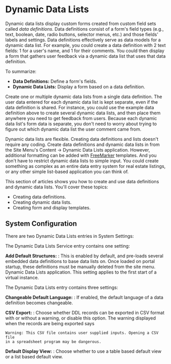 # Dynamic Data Lists [](id=dynamic-data-lists)

Dynamic data lists display custom forms created from custom field sets called 
*data definitions*. Data definitions consist of a form's field types (e.g., 
text, boolean, date, radio buttons, selector menus, etc.) and those fields' 
labels and settings. Data definitions effectively serve as data models for a 
dynamic data list. For example, you could create a data definition with 2 text 
fields: 1 for a user's name, and 1 for their comments. You could then display a 
form that gathers user feedback via a dynamic data list that uses that data 
definition. 

To summarize: 

-   **Data Definitions:** Define a form's fields. 
-   **Dynamic Data Lists:** Display a form based on a data definition. 

Create one or multiple dynamic data lists from a single data definition. The
user data entered for each dynamic data list is kept separate, even if the data
definition is shared. For instance, you could use the example data definition
above to create several dynamic data lists, and then place them anywhere you
need to get feedback from users. Because each dynamic data list's form data is
separate, you don't need to worry about trying to figure out which dynamic data
list the user comment came from. 

Dynamic data lists are flexible. Creating data definitions and lists doesn't
require any coding. Create data definitions and dynamic data lists in from the
Site Menu's Content &rarr; Dynamic Data Lists application. However, additional
formatting can be added with 
[FreeMarker](https://freemarker.apache.org/) 
templates. And you don't have to restrict dynamic data lists to simple input.
You could create something as complex as an entire data entry system for real
estate listings, or any other simple list-based application you can think of.

This section of articles shows you how to create and use data definitions and 
dynamic data lists. You'll cover these topics: 

-   Creating data definitions. 
-   Creating dynamic data lists. 
-   Creating form and display templates. 

## System Configuration

There are two Dynamic Data Lists entries in System Settings:

The Dynamic Data Lists Service entry contains one setting:

**Add Default Structures:**
: This is enabled by default, and pre-loads several embedded data definitions to
base data lists on. Once loaded on portal startup, these definitions must be
manually deleted from the site menu. Dynamic Data Lists application. This
setting applies to the first start of a virtual instance.

The Dynamic Data Lists entry contains three settings:

**Changeable Default Language:**
: If enabled, the default language of a data definition becomes changeable.

**CSV Export:**
: Choose whether DDL records can be exported in CSV format with or without a
warning, or disable this option. The warning displayed when the records are being
exported says

    Warning: This CSV file contains user supplied inputs. Opening a CSV file 
    in a spreadsheet program may be dangerous.

**Default Display View:**
: Choose whether to use a table based default view or a list based default view. 
<!-- I couldn't see this working. Might be non-functional-->

